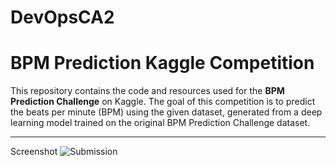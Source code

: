 # DevOpsCA2

# BPM Prediction Kaggle Competition

This repository contains the code and resources used for the **BPM Prediction Challenge** on Kaggle. The goal of this competition is to predict the beats per minute (BPM) using the given dataset, generated from a deep learning model trained on the original BPM Prediction Challenge dataset.

---

Screenshot
![Submission](Screenshots/Leaderboard.png)
